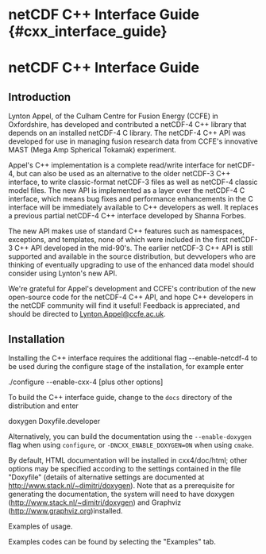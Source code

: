# netCDF C++ Interface Guide {#cxx_interface_guide}

# netCDF C++ Interface Guide

## Introduction

Lynton Appel, of the Culham Centre for Fusion Energy (CCFE) in Oxfordshire, has developed and contributed a netCDF-4 C++ library that depends on an installed netCDF-4 C library. The netCDF-4 C++ API was developed for use in managing fusion research data from CCFE's innovative MAST (Mega Amp Spherical Tokamak) experiment.

Appel's C++ implementation is a complete read/write interface for netCDF-4, but can also be used as an alternative to the older netCDF-3 C++ interface, to write classic-format netCDF-3 files as well as netCDF-4 classic model files. The new API is implemented as a layer over the netCDF-4 C interface, which means bug fixes and performance enhancements in the C interface will be immediately available to C++ developers as well. It replaces a previous partial netCDF-4 C++ interface developed by Shanna Forbes.

The new API makes use of standard C++ features such as namespaces, exceptions, and templates, none of which were included in the first netCDF-3 C++ API developed in the mid-90's. The earlier netCDF-3 C++ API is still supported and available in the source distribution, but devvelopers who are thinking of eventually upgrading to use of the enhanced data model should consider using Lynton's new API.

We're grateful for Appel's development and CCFE's contribution of the new open-source code for the netCDF-4 C++ API, and hope C++ developers in the netCDF community will find it useful! Feedback is appreciated, and should be directed to <Lynton.Appel@ccfe.ac.uk>.

## Installation

Installing the C++ interface requires the additional flag --enable-netcdf-4 to be used during the configure stage of the installation, for example enter

 ./configure --enable-cxx-4 [plus other options]

To build the C++ interface guide, change to the `docs` directory of the distribution and enter

  doxygen Doxyfile.developer

Alternatively, you can build the documentation using the `--enable-doxygen` flag when using `configure`, or `-DNCXX_ENABLE_DOXYGEN=ON` when using `cmake`.

By default, HTML documentation will be installed in cxx4/doc/html; other options may be specified according to the settings contained in the file "Doxyfile" (details of alternative settings are documented at http://www.stack.nl/~dimitri/doxygen). Note that as a prerequisite for generating the documentation, the system will need to have doxygen (http://www.stack.nl/~dimitri/doxygen) and Graphviz (http://www.graphviz.org)installed.

Examples of usage.

Examples codes can be found by selecting the "Examples" tab.
